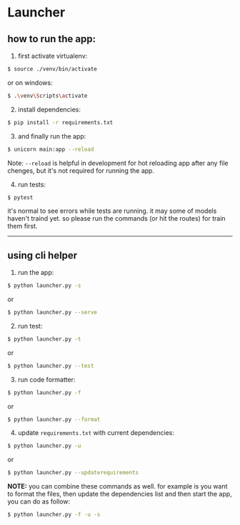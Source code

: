 # Launcher

## how to run the app:

1. first activate virtualenv:

```bash
$ source ./venv/bin/activate
```

or on windows:

```bash
$ .\venv\Scripts\activate
```

2. install dependencies:

```bash
$ pip install -r requirements.txt
```

3. and finally run the app:

```bash
$ unicorn main:app --reload
```

Note: `--reload` is helpful in development for hot reloading app after any file chenges, but it's not required for running the app.

4. run tests:

```bash
$ pytest
```

it's normal to see errors while tests are running. it may some of models haven't traind yet.
so please run the commands (or hit the routes) for train them first.

---

## using cli helper

1. run the app:

```bash
$ python launcher.py -s
```

or

```bash
$ python launcher.py --serve
```

2. run test:

```bash
$ python launcher.py -t
```

or

```bash
$ python launcher.py --test
```

3. run code formatter:

```bash
$ python launcher.py -f
```

or

```bash
$ python launcher.py --format
```

4. update `requirements.txt` with current dependencies:

```bash
$ python launcher.py -u
```

or

```bash
$ python launcher.py --updaterequirements
```


**NOTE:** you can combine these commands as well. for example is you want to format the files, then update the dependencies list and then start the app, you can do as follow:

```bash
$ python launcher.py -f -u -s
```